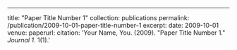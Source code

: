 ---
title: "Paper Title Number 1"
collection: publications
permalink: /publication/2009-10-01-paper-title-number-1
excerpt: 
date: 2009-10-01
venue: 
paperurl: 
citation: 'Your Name, You. (2009). &quot;Paper Title Number 1.&quot; <i>Journal 1</i>. 1(1).'